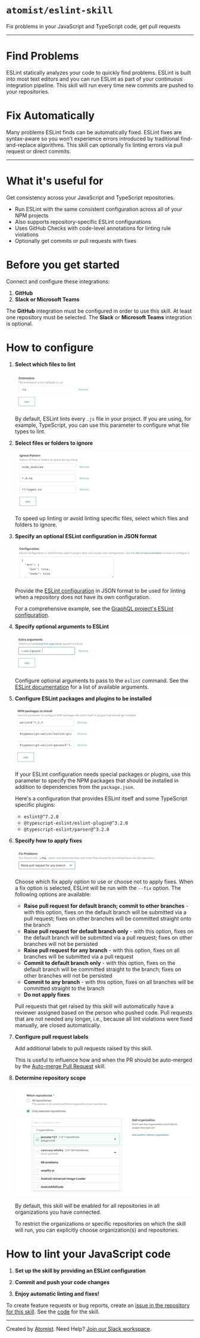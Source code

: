 # `atomist/eslint-skill`
       
<!---atomist-skill-description:start--->

Fix problems in your JavaScript and TypeScript code, get pull requests

<!---atomist-skill-description:end--->

---

<!---atomist-skill-long_description:start--->

# Find Problems
ESLint statically analyzes your code to quickly find problems. 
ESLint is built into most text editors and you can run ESLint
as part of your continuous integration pipeline.  This skill
will run every time new commits are pushed to your repositories.

# Fix Automatically
Many problems ESLint finds can be automatically fixed. ESLint
fixes are syntax-aware so you won't experience errors introduced
by traditional find-and-replace algorithms.  This skill can
optionally fix linting errors via pull request or direct commits.

<!---atomist-skill-long_description:end--->

---
       
<!---atomist-skill-readme:start---> 

# What it's useful for

Get consistency across your JavaScript and TypeScript repositories.

* Run ESLint with the same consistent configuration across all of your NPM 
projects
* Also supports repository-specific ESLint configurations
* Uses GitHub Checks with code-level annotations for linting rule violations
* Optionally get commits or pull requests with fixes

# Before you get started

Connect and configure these integrations:

1. **GitHub**
1. **Slack or Microsoft Teams** 

The **GitHub** integration must be configured in order to use this skill. At
least one repository must be selected. The **Slack** or **Microsoft Teams**
integration is optional.

# How to configure

1. **Select which files to lint**
    
    ![Ext](docs/images/ext.png)

    By default, ESLint lints every `.js` file in your project. If you are 
    using, for example, TypeScript, you can use this parameter to configure 
    what file types to lint.

1. **Select files or folders to ignore**

    ![Ignore](docs/images/ignore.png)

    To speed up linting or avoid linting specific files, select which files 
    and folders to ignore.

1. **Specify an optional ESLint configuration in JSON format**

    ![Configuration](docs/images/config.png)

    Provide the [ESLint configuration](https://eslint.org/docs/user-guide/configuring)
    in JSON format to be used for linting when a repository 
    does not have its own configuration.
   
    For a comprehensive example, see the [GraphQL project's ESLint configuration](https://github.com/graphql/graphql-js/blob/master/.eslintrc.yml).

1. **Specify optional arguments to ESLint**

    ![Args](docs/images/args.png)

    Configure optional arguments to pass to the `eslint`
    command. See the [ESLint documentation](https://eslint.org/docs/2.13.1/user-guide/command-line-interface)
    for a list of available arguments. 

1. **Configure ESLint packages and plugins to be installed**

    ![Package](docs/images/packages.png)

    If your ESLint configuration needs special packages or plugins, use
    this parameter to specify the NPM packages that should be installed in
    addition to dependencies from the `package.json`.
    
    Here's a configuration that provides ESLint itself and some TypeScript
    specific plugins:
    
    * `eslint@^7.2.0`
    * `@typescript-eslint/eslint-plugin@^3.2.0`
    * `@typescript-eslint/parser@^3.2.0`

1. **Specify how to apply fixes** 

    ![Fix](docs/images/fix.png)

    Choose which fix apply option to use or choose not to apply fixes. 
    When a fix option is selected, ESLint will be run with the `--fix` option. 
    The following options are available:
    
    * **Raise pull request for default branch; commit to other branches** - with this
    option, fixes on the default branch will be submitted via 
    a pull request; fixes on other branches will be committed straight 
    onto the branch
    * **Raise pull request for default branch only** - with this option, fixes on
    the default branch will be submitted via a pull
    request; fixes on other branches will not be persisted 
    * **Raise pull request for any branch** - with this option, fixes on
    all branches will be submitted via a pull request  
    * **Commit to default branch only** - with this option, fixes on the
    default branch will be committed straight to the branch; fixes on
    other branches will not be persisted
    * **Commit to any branch** - with this option, fixes on all branches will
    be committed straight to the branch
    * **Do not apply fixes** 
    
    Pull requests that get raised by this skill will automatically have a reviewer
    assigned based on the person who pushed code. Pull requests that are not
    needed any longer, i.e., because all lint violations were fixed manually, are
    closed automatically.
    
1. **Configure pull request labels**

    Add additional labels to pull requests raised by this skill. 
    
    This is useful to influence how and when the PR should be auto-merged by the 
    [Auto-merge Pull Request](https://go.atomist.com/catalog/skills/atomist/github-auto-merge-skill)
    skill.          

1. **Determine repository scope**
   
   ![Repository filter](docs/images/repo-filter.png)
   
   By default, this skill will be enabled for all repositories in all
   organizations you have connected.
   
   To restrict the organizations or specific repositories on which the skill
   will run, you can explicitly choose organization(s) and repositories. 

# How to lint your JavaScript code

1. **Set up the skill by providing an ESLint configuration**

1. **Commit and push your code changes** 

1. **Enjoy automatic linting and fixes!**

To create feature requests or bug reports, create an [issue in the repository for this skill](https://github.com/atomist-skills/eslint-skill/issues). 
See the [code](https://github.com/atomist-skills/eslint-skill) for the skill.

<!---atomist-skill-readme:end--->

---

Created by [Atomist][atomist].
Need Help?  [Join our Slack workspace][slack].

[atomist]: https://atomist.com/ (Atomist - How Teams Deliver Software)
[slack]: https://join.atomist.com/ (Atomist Community Slack) 
                
